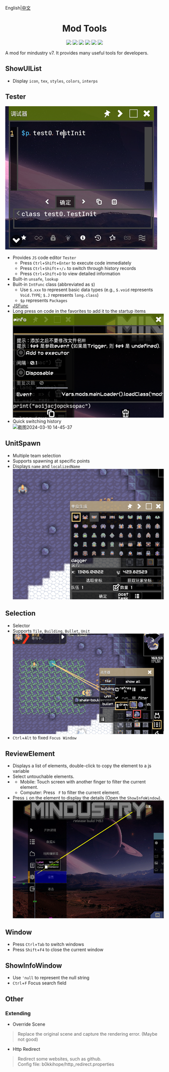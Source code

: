 English|[中文](README.md)

<div align="center"><h1>Mod Tools</h1>
  <a href="https://github.com/i-hope1/mod-tools/releases"><img src="https://img.shields.io/github/v/release/i-hope1/mod-tools?style=flat-square&include_prereleases&label=version" /></a>
  <a href="https://github.com/i-hope1/mod-tools/releases"><img src="https://img.shields.io/github/downloads/i-hope1/mod-tools/total.svg?style=flat-square" /></a>
  <a href="https://github.com/i-hope1/mod-tools/releases"><img src="https://img.shields.io/github/downloads/i-hope1/mod-tools/latest/total?style=flat-square" /></a>
  <a href="https://github.com/i-hope1/mod-tools/issues"><img src="https://img.shields.io/github/issues-raw/i-hope1/mod-tools.svg?style=flat-square&label=issues" /></a>
  <a href="https://github.com/i-hope1/mod-tools/graphs/contributors"><img src="https://img.shields.io/github/contributors/i-hope1/mod-tools?style=flat-square" /></a>
  <a href="https://github.com/i-hope1/mod-tools/blob/master/LICENSE"><img src="https://img.shields.io/github/license/i-hope1/mod-tools?style=flat-square" /></a>
</div>

A mod for mindustry v7.
It provides many useful tools for developers.

## ShowUIList

- Display `icon`, `tex`, `styles`, `colors`, `interps`

## Tester

![](./docs/screenshots/tester.png)

- Provides `JS` code editor `Tester`
  - Press `Ctrl`+`Shift`+`Enter` to execute code immediately
  - Press `Ctrl`+`Shift`+`↑/↓` to switch through history records
  - Press `Ctrl`+`Shift`+`D` to view detailed information
- Built-in `unsafe`, `lookup`
- Built-in `IntFunc` class (abbreviated as `$`)
  - Use `$.xxx` to represent basic data types (e.g., `$.void` represents `Void.TYPE`; `$.J` represents `long.class`)
  - `$p` represents `Packages`
- [JSFunc](src/modtools/utils/JSFunc.java)
- Long press on code in the favorites to add it to the startup items\
![](./docs/screenshots/startup.png)
- Quick switching history\
![截图2024-03-10 14-45-37](https://github.com/I-hope1/mod-tools/assets/78016895/4918af35-19af-4fab-b961-70bdc8679fe8)

## UnitSpawn

- Multiple team selection
- Supports spawning at specific points
- Displays `name` and `localizedName`\
![unitSpawn](./docs/screenshots/unit_spawn.png)

## Selection

- Selector
- Supports `Tile`, `Building`, `Bullet`, `Unit`\
![selection](./docs/screenshots/selection.png)
- `Ctrl`+`Alt` to fixed `Focus Window`

## ReviewElement

- Displays a list of elements, double-click to copy the element to a js variable
- Select untouchable elements.
- + Mobile: Touch screen with another finger to filter the current element.
  + Computer: Press ` F` to filter the current element.
- Press `i` on the element to display the details (Open the `ShowInfoWindow`).\
![reviewElement](./docs/screenshots/review_element.png)

## Window

- Press `Ctrl`+`Tab` to switch windows
- Press `Shift`+`F4` to close the current window

## ShowInfoWindow

- Use `'null` to represent the null string
- `Ctrl`+`F` Focus search field

## Other
### Extending

- Override Scene
> Replace the original scene and capture the rendering error. (Maybe not good)

- Http Redirect
> Redirect some websites, such as github.\
> Config file: b0kkihope/http_redirect.properties
